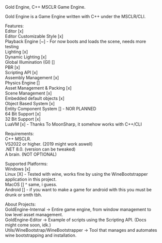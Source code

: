 Gold Engine, C++ MSCLR Game Engine.

Gold Engine is a Game Engine written with C++ under the MSCLR/CLI.

Features:</br>
  Editor [x]</br>
  Editor Customizable Style [x]</br>
  Playback Engine [~] - For now boots and loads the scene, needs more testing</br>
  Lighting [x]</br>
  Dynamic Lighting [x]</br>
  Global Illumination (GI) []</br>
  PBR [x]</br>
  Scripting API [x]</br>
  Assembly Management [x]</br>
  Physics Engine []</br>
  Asset Management & Packing [x]</br>
  Scene Management [x]</br>
  Embedded default objects [x]</br>
  Object Based System [x]</br>
  Entity Component System [] - NOR PLANNED</br>
  64 Bit Support [x]</br>
  32 Bit Support [x]</br>
  LuaVM [x] - Thanks To MoonSharp, it somehow works with C++/CLI<br>

Requirements:</br>
  C++ MSCLR.</br>
  VS2022 or higher. (2019 might work aswell)</br>
  .NET 8.0. (version can be tweaked)</br>
  A brain. (NOT OPTIONAL)</br>

Supported Platforms:</br>
    Windows [x]</br>
    Linux [X] - Tested with wine, works fine by using the WineBootstrapper application in this project. </br>
    MacOS [] ^ same, i guess.</br>
    Android [] - if you want to make a game for android with this you must be drunk or smth tbh.</br>

About Projects:</br>
    GoldEngine-Internal -> Entire game engine, from window management to low level asset management.</br>
    GoldEngine-Editor -> Example of scripts using the Scripting API. (Docs might come soon, idk.)</br>
    Utils/WineBootstrap/WineBootstrapper -> Tool that manages and automates wine bootstrapping and installation.

